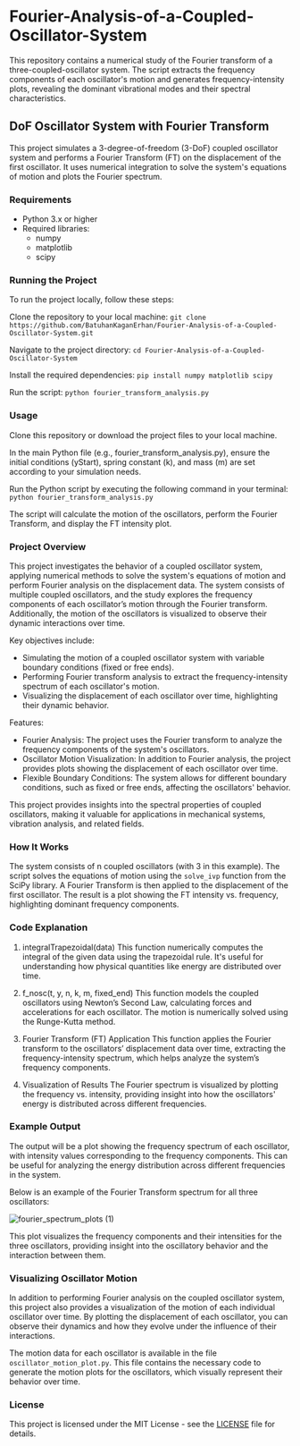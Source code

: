 # Fourier-Analysis-of-a-Coupled-Oscillator-System
This repository contains a numerical study of the Fourier transform of a three-coupled-oscillator system. The script extracts the frequency components of each oscillator's motion and generates frequency-intensity plots, revealing the dominant vibrational modes and their spectral characteristics.

## DoF Oscillator System with Fourier Transform
This project simulates a 3-degree-of-freedom (3-DoF) coupled oscillator system and performs a Fourier Transform (FT) on the displacement of the first oscillator. It uses numerical integration to solve the system's equations of motion and plots the Fourier spectrum.

### Requirements
- Python 3.x or higher
- Required libraries:
  - numpy
  - matplotlib
  - scipy

### Running the Project
To run the project locally, follow these steps:

Clone the repository to your local machine:
`git clone https://github.com/BatuhanKaganErhan/Fourier-Analysis-of-a-Coupled-Oscillator-System.git`

Navigate to the project directory:
`cd Fourier-Analysis-of-a-Coupled-Oscillator-System`

Install the required dependencies: `pip install numpy matplotlib scipy `

Run the script:
`python fourier_transform_analysis.py`

### Usage
Clone this repository or download the project files to your local machine.

In the main Python file (e.g., fourier_transform_analysis.py), ensure the initial conditions (yStart), spring constant (k), and mass (m) are set according to your simulation needs.

Run the Python script by executing the following command in your terminal:
`python fourier_transform_analysis.py`

The script will calculate the motion of the oscillators, perform the Fourier Transform, and display the FT intensity plot.

### Project Overview

This project investigates the behavior of a coupled oscillator system, applying numerical methods to solve the system's equations of motion and perform Fourier analysis on the displacement data. The system consists of multiple coupled oscillators, and the study explores the frequency components of each oscillator’s motion through the Fourier transform. Additionally, the motion of the oscillators is visualized to observe their dynamic interactions over time.

Key objectives include:

- Simulating the motion of a coupled oscillator system with variable boundary conditions (fixed or free ends).
- Performing Fourier transform analysis to extract the frequency-intensity spectrum of each oscillator's motion.
- Visualizing the displacement of each oscillator over time, highlighting their dynamic behavior.

Features:

- Fourier Analysis: The project uses the Fourier transform to analyze the frequency components of the system's oscillators.
- Oscillator Motion Visualization: In addition to Fourier analysis, the project provides plots showing the displacement of each oscillator over time.
- Flexible Boundary Conditions: The system allows for different boundary conditions, such as fixed or free ends, affecting the oscillators' behavior.

This project provides insights into the spectral properties of coupled oscillators, making it valuable for applications in mechanical systems, vibration analysis, and related fields.

### How It Works
The system consists of n coupled oscillators (with 3 in this example). The script solves the equations of motion using the `solve_ivp` function from the SciPy library. A Fourier Transform is then applied to the displacement of the first oscillator. The result is a plot showing the FT intensity vs. frequency, highlighting dominant frequency components.

### Code Explanation
1. integralTrapezoidal(data)
This function numerically computes the integral of the given data using the trapezoidal rule. It's useful for understanding how physical quantities like energy are distributed over time.

2. f_nosc(t, y, n, k, m, fixed_end)
This function models the coupled oscillators using Newton’s Second Law, calculating forces and accelerations for each oscillator. The motion is numerically solved using the Runge-Kutta method.

3. Fourier Transform (FT) Application
This function applies the Fourier transform to the oscillators’ displacement data over time, extracting the frequency-intensity spectrum, which helps analyze the system’s frequency components.

4. Visualization of Results
The Fourier spectrum is visualized by plotting the frequency vs. intensity, providing insight into how the oscillators' energy is distributed across different frequencies.

### Example Output

The output will be a plot showing the frequency spectrum of each oscillator, with intensity values corresponding to the frequency components. This can be useful for analyzing the energy distribution across different frequencies in the system.

Below is an example of the Fourier Transform spectrum for all three oscillators:

![fourier_spectrum_plots (1)](https://github.com/user-attachments/assets/65e1ee84-9b2d-448e-af0e-e56d00987fa4)

This plot visualizes the frequency components and their intensities for the three oscillators, providing insight into the oscillatory behavior and the interaction between them.

### Visualizing Oscillator Motion
In addition to performing Fourier analysis on the coupled oscillator system, this project also provides a visualization of the motion of each individual oscillator over time. By plotting the displacement of each oscillator, you can observe their dynamics and how they evolve under the influence of their interactions.

The motion data for each oscillator is available in the file `oscillator_motion_plot.py`. This file contains the necessary code to generate the motion plots for the oscillators, which visually represent their behavior over time.

### License
This project is licensed under the MIT License - see the [LICENSE](./LICENSE) file for details.
